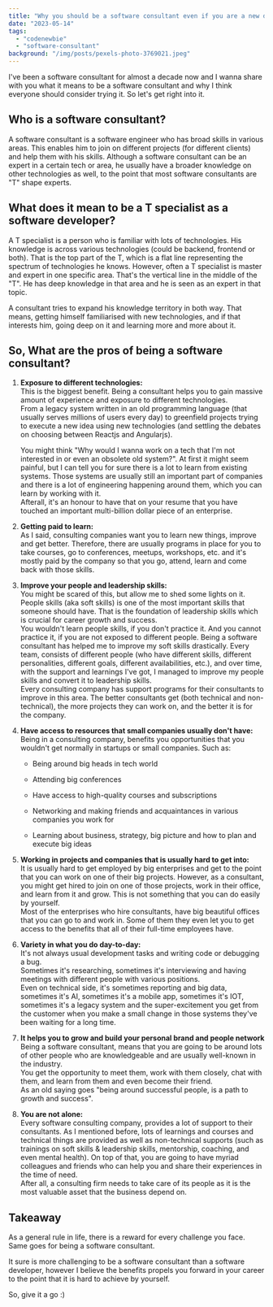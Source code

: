 ```yaml
---
title: "Why you should be a software consultant even if you are a new developer"
date: "2023-05-14"
tags: 
  - "codenewbie"
  - "software-consultant"
background: "/img/posts/pexels-photo-3769021.jpeg"
---
```


I've been a software consultant for almost a decade now and I wanna share with you what it means to be a software consultant and why I think everyone should consider trying it. So let's get right into it.

## Who is a software consultant?

A software consultant is a software engineer who has broad skills in various areas. This enables him to join on different projects (for different clients) and help them with his skills. Although a software consultant can be an expert in a certain tech or area, he usually have a broader knowledge on other technologies as well, to the point that most software consultants are "T" shape experts.

## What does it mean to be a T specialist as a software developer?

A T specialist is a person who is familiar with lots of technologies. His knowledge is across various technologies (could be backend, frontend or both). That is the top part of the T, which is a flat line representing the spectrum of technologies he knows. However, often a T specialist is master and expert in one specific area. That's the vertical line in the middle of the "T". He has deep knowledge in that area and he is seen as an expert in that topic.

A consultant tries to expand his knowledge territory in both way. That means, getting himself familiarised with new technologies, and if that interests him, going deep on it and learning more and more about it.

## So, What are the pros of being a software consultant?

1. **Exposure to different technologies:**  
    This is the biggest benefit. Being a consultant helps you to gain massive amount of experience and exposure to different technologies.  
    From a legacy system written in an old programming language (that usually serves millions of users every day) to greenfield projects trying to execute a new idea using new technologies (and settling the debates on choosing between Reactjs and Angularjs).  
      
    You might think "Why would I wanna work on a tech that I'm not interested in or even an obsolete old system?". At first it might seem painful, but I can tell you for sure there is a lot to learn from existing systems. Those systems are usually still an important part of companies and there is a lot of engineering happening around them, which you can learn by working with it.  
    Afterall, it's an honour to have that on your resume that you have touched an important multi-billion dollar piece of an enterprise.  
    

3. **Getting paid to learn:**  
    As I said, consulting companies want you to learn new things, improve and get better. Therefore, there are usually programs in place for you to take courses, go to conferences, meetups, workshops, etc. and it's mostly paid by the company so that you go, attend, learn and come back with those skills.  
    

5. **Improve your people and leadership skills:**  
    You might be scared of this, but allow me to shed some lights on it.  
    People skills (aka soft skills) is one of the most important skills that someone should have. That is the foundation of leadership skills which is crucial for career growth and success.  
    You wouldn't learn people skills, if you don't practice it. And you cannot practice it, if you are not exposed to different people. Being a software consultant has helped me to improve my soft skills drastically. Every team, consists of different people (who have different skills, different personalities, different goals, different availabilities, etc.), and over time, with the support and learnings I've got, I managed to improve my people skills and convert it to leadership skills.  
    Every consulting company has support programs for their consultants to improve in this area. The better consultants get (both technical and non-technical), the more projects they can work on, and the better it is for the company.  
    

7. **Have access to resources that small companies usually don't have:**  
    Being in a consulting company, benefits you opportunities that you wouldn't get normally in startups or small companies. Such as:
    - Being around big heads in tech world
    
    - Attending big conferences
    
    - Have access to high-quality courses and subscriptions
    
    - Networking and making friends and acquaintances in various companies you work for
    
    - Learning about business, strategy, big picture and how to plan and execute big ideas  
        

9. **Working in projects and companies that is usually hard to get into:**  
    It is usually hard to get employed by big enterprises and get to the point that you can work on one of their big projects. However, as a consultant, you might get hired to join on one of those projects, work in their office, and learn from it and grow. This is not something that you can do easily by yourself.  
    Most of the enterprises who hire consultants, have big beautiful offices that you can go to and work in. Some of them they even let you to get access to the benefits that all of their full-time employees have.  
    

11. **Variety in what you do day-to-day:**  
    It's not always usual development tasks and writing code or debugging a bug.  
    Sometimes it's researching, sometimes it's interviewing and having meetings with different people with various positions.  
    Even on technical side, it's sometimes reporting and big data, sometimes it's AI, sometimes it's a mobile app, sometimes it's IOT, sometimes it's a legacy system and the super-excitement you get from the customer when you make a small change in those systems they've been waiting for a long time.  
    

13. **It helps you to grow and build your personal brand and people network**  
    Being a software consultant, means that you are going to be around lots of other people who are knowledgeable and are usually well-known in the industry.  
    You get the opportunity to meet them, work with them closely, chat with them, and learn from them and even become their friend.  
    As an old saying goes "being around successful people, is a path to growth and success".  
    

15. **You are not alone:**  
    Every software consulting company, provides a lot of support to their consultants. As I mentioned before, lots of learnings and courses and technical things are provided as well as non-technical supports (such as trainings on soft skills & leadership skills, mentorship, coaching, and even mental health). On top of that, you are going to have myriad colleagues and friends who can help you and share their experiences in the time of need.  
    After all, a consulting firm needs to take care of its people as it is the most valuable asset that the business depend on.

## Takeaway

As a general rule in life, there is a reward for every challenge you face. Same goes for being a software consultant.

It sure is more challenging to be a software consultant than a software developer, however I believe the benefits propels you forward in your career to the point that it is hard to achieve by yourself.

So, give it a go :)
